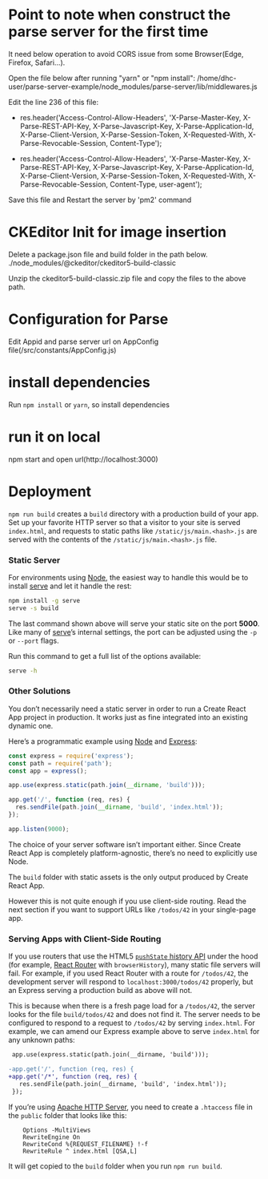 # Point to note when construct the parse server for the first time
It need below operation to avoid CORS issue from some Browser(Edge, Firefox, Safari...).

Open the file below after running "yarn" or "npm install":
   /home/dhc-user/parse-server-example/node_modules/parse-server/lib/middlewares.js

Edit the line 236 of this file:
   -  res.header('Access-Control-Allow-Headers', 'X-Parse-Master-Key, X-Parse-REST-API-Key, X-Parse-Javascript-Key, X-Parse-Application-Id, X-Parse-Client-Version,                 X-Parse-Session-Token, X-Requested-With, X-Parse-Revocable-Session, Content-Type');
   +  res.header('Access-Control-Allow-Headers', 'X-Parse-Master-Key, X-Parse-REST-API-Key, X-Parse-Javascript-Key, X-Parse-Application-Id, X-Parse-Client-Version,                 X-Parse-Session-Token, X-Requested-With, X-Parse-Revocable-Session, Content-Type, user-agent');

Save this file and Restart the server by 'pm2' command

# CKEditor Init for image insertion
Delete a package.json file and build folder in the path below.
  ./node_modules/@ckeditor/ckeditor5-build-classic

Unzip the ckeditor5-build-classic.zip file and copy the files to the above path.

# Configuration for Parse
Edit Appid and parse server url on AppConfig file(/src/constants/AppConfig.js)

# install dependencies
Run `npm install` or `yarn`, so install dependencies

# run it on local
npm start and open url(http://localhost:3000)

# Deployment

`npm run build` creates a `build` directory with a production build of your app. Set up your favorite HTTP server so that a visitor to your site is served `index.html`, and requests to static paths like `/static/js/main.<hash>.js` are served with the contents of the `/static/js/main.<hash>.js` file.

### Static Server

For environments using [Node](https://nodejs.org/), the easiest way to handle this would be to install [serve](https://github.com/zeit/serve) and let it handle the rest:

```sh
npm install -g serve
serve -s build
```

The last command shown above will serve your static site on the port **5000**. Like many of [serve](https://github.com/zeit/serve)’s internal settings, the port can be adjusted using the `-p` or `--port` flags.

Run this command to get a full list of the options available:

```sh
serve -h
```


### Other Solutions

You don’t necessarily need a static server in order to run a Create React App project in production. It works just as fine integrated into an existing dynamic one.

Here’s a programmatic example using [Node](https://nodejs.org/) and [Express](http://expressjs.com/):

```javascript
const express = require('express');
const path = require('path');
const app = express();

app.use(express.static(path.join(__dirname, 'build')));

app.get('/', function (req, res) {
  res.sendFile(path.join(__dirname, 'build', 'index.html'));
});

app.listen(9000);
```

The choice of your server software isn’t important either. Since Create React App is completely platform-agnostic, there’s no need to explicitly use Node.

The `build` folder with static assets is the only output produced by Create React App.

However this is not quite enough if you use client-side routing. Read the next section if you want to support URLs like `/todos/42` in your single-page app.

### Serving Apps with Client-Side Routing

If you use routers that use the HTML5 [`pushState` history API](https://developer.mozilla.org/en-US/docs/Web/API/History_API#Adding_and_modifying_history_entries) under the hood (for example, [React Router](https://github.com/ReactTraining/react-router) with `browserHistory`), many static file servers will fail. For example, if you used React Router with a route for `/todos/42`, the development server will respond to `localhost:3000/todos/42` properly, but an Express serving a production build as above will not.

This is because when there is a fresh page load for a `/todos/42`, the server looks for the file `build/todos/42` and does not find it. The server needs to be configured to respond to a request to `/todos/42` by serving `index.html`. For example, we can amend our Express example above to serve `index.html` for any unknown paths:

```diff
 app.use(express.static(path.join(__dirname, 'build')));

-app.get('/', function (req, res) {
+app.get('/*', function (req, res) {
   res.sendFile(path.join(__dirname, 'build', 'index.html'));
 });
```

If you’re using [Apache HTTP Server](https://httpd.apache.org/), you need to create a `.htaccess` file in the `public` folder that looks like this:

```
    Options -MultiViews
    RewriteEngine On
    RewriteCond %{REQUEST_FILENAME} !-f
    RewriteRule ^ index.html [QSA,L]
```

It will get copied to the `build` folder when you run `npm run build`. 
